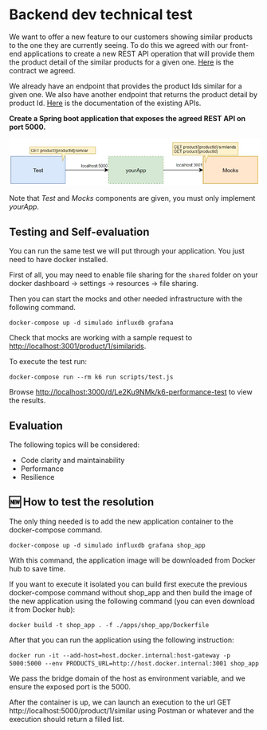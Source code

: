 # Backend dev technical test
We want to offer a new feature to our customers showing similar products to the one they are currently seeing. To do this we agreed with our front-end applications to create a new REST API operation that will provide them the product detail of the similar products for a given one. [Here](./similarProducts.yaml) is the contract we agreed.

We already have an endpoint that provides the product Ids similar for a given one. We also have another endpoint that returns the product detail by product Id. [Here](./existingApis.yaml) is the documentation of the existing APIs.

**Create a Spring boot application that exposes the agreed REST API on port 5000.**

![Diagram](./assets/diagram.jpg "Diagram")

Note that _Test_ and _Mocks_ components are given, you must only implement _yourApp_.

## Testing and Self-evaluation
You can run the same test we will put through your application. You just need to have docker installed.

First of all, you may need to enable file sharing for the `shared` folder on your docker dashboard -> settings -> resources -> file sharing.

Then you can start the mocks and other needed infrastructure with the following command.
```
docker-compose up -d simulado influxdb grafana
```
Check that mocks are working with a sample request to [http://localhost:3001/product/1/similarids](http://localhost:3001/product/1/similarids).

To execute the test run:
```
docker-compose run --rm k6 run scripts/test.js
```
Browse [http://localhost:3000/d/Le2Ku9NMk/k6-performance-test](http://localhost:3000/d/Le2Ku9NMk/k6-performance-test) to view the results.

## Evaluation
The following topics will be considered:
- Code clarity and maintainability
- Performance
- Resilience

## 🆕 How to test the resolution
The only thing needed is to add the new application container to the docker-compose command.
```
docker-compose up -d simulado influxdb grafana shop_app
```

With this command, the application image will be downloaded from Docker hub to save time.

If you want to execute it isolated you can build first execute the previous docker-compose command without shop_app and then build the image of the new application using the following command (you can even download it from Docker hub):
```
docker build -t shop_app . -f ./apps/shop_app/Dockerfile
```

After that you can run the application using the following instruction:
```
docker run -it --add-host=host.docker.internal:host-gateway -p 5000:5000 --env PRODUCTS_URL=http://host.docker.internal:3001 shop_app
```
We pass the bridge domain of the host as environment variable, and we ensure the exposed port is the 5000.

After the container is up, we can launch an execution to the url GET http://localhost:5000/product/1/similar using Postman or whatever and the execution should return a filled list. 